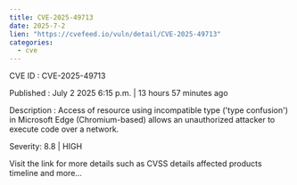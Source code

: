 ```yaml
--- 
title: CVE-2025-49713
date: 2025-7-2
lien: "https://cvefeed.io/vuln/detail/CVE-2025-49713"
categories:
  - cve
---
```


CVE ID : CVE-2025-49713

Published :  July 2
2025
6:15 p.m. | 13 hours
57 minutes ago

Description : Access of resource using incompatible type ('type confusion') in Microsoft Edge (Chromium-based) allows an unauthorized attacker to execute code over a network.

Severity: 8.8 | HIGH

Visit the link for more details
such as CVSS details
affected products
timeline
and more...
